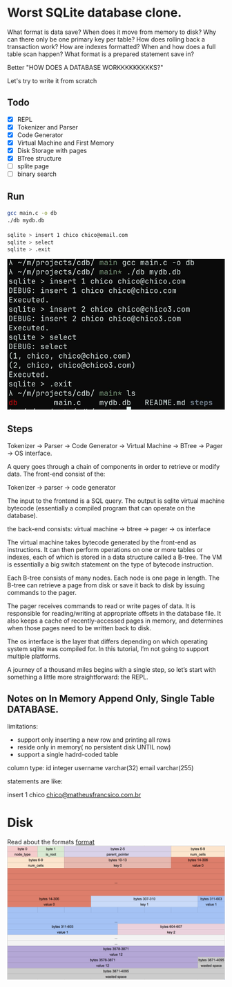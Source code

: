 # Worst SQLite database clone.

What format is data save? 
When does it move from memory to disk?
Why can there only be one primary key per table?
How does rolling back a transaction work?
How are indexes formatted?
When and how does a full table scan happen?
What format is a prepared statement save in?

Better "HOW DOES A DATABASE WORKKKKKKKKKS?"

Let's try to write it from scratch


## Todo
- [x] REPL
- [x] Tokenizer and Parser
- [x] Code Generator 
- [x] Virtual Machine and First Memory
- [x] Disk Storage with pages
- [x] BTree structure
- [ ] splite page
- [ ] binary search

## Run
```bash
gcc main.c -o db
./db mydb.db

sqlite > insert 1 chico chico@email.com
sqlite > select
sqlite > .exit
```

![test](./img.jpeg)

## Steps

Tokenizer -> Parser -> Code Generator -> Virtual Machine -> BTree -> Pager -> OS interface.

A query goes through a chain of components in order to retrieve or modify data.
The front-end consist of the:

Tokenizer -> parser -> code generator

The input to the frontend is a SQL query. The output is sqlite virtual machine 
bytecode (essentially a compiled program that can operate on the database).

the back-end consists:
virtual machine -> btree -> pager -> os interface

The virtual machine takes bytecode generated by the 
front-end as instructions. It can then perform operations on
one or more tables or indexes, each of which is stored in 
a data structure called a B-tree. The VM is essentially a 
big switch statement on the type of bytecode instruction.

Each B-tree consists of many nodes. Each node is one page 
in length. The B-tree can retrieve a page from disk or save 
it back to disk by issuing commands to the pager.

The pager receives commands to read or write pages of data. 
It is responsible for reading/writing at appropriate offsets 
in the database file. It also keeps a cache of recently-accessed
pages in memory, and determines when those pages need to be 
written back to disk.

The os interface is the layer that differs depending on which 
operating system sqlite was compiled for. In this tutorial, 
I’m not going to support multiple platforms.

A journey of a thousand miles begins with a single step, 
so let’s start with something a little more straightforward:
the REPL.

## Notes on In Memory Append Only, Single Table DATABASE.

limitations:
- support only inserting a new row and printing all rows
- reside only in memory( no persistent disk UNTIL now)
- support a single hadrd-coded table


column type:
id       integer
username varchar(32)
email    varchar(255)

statements are like:

insert 1 chico chico@matheusfrancsico.com.br


# Disk 

Read about the formats [format](./notes/formats.md)
![disk-leaf-node-format](./leaf-node-format.png)




